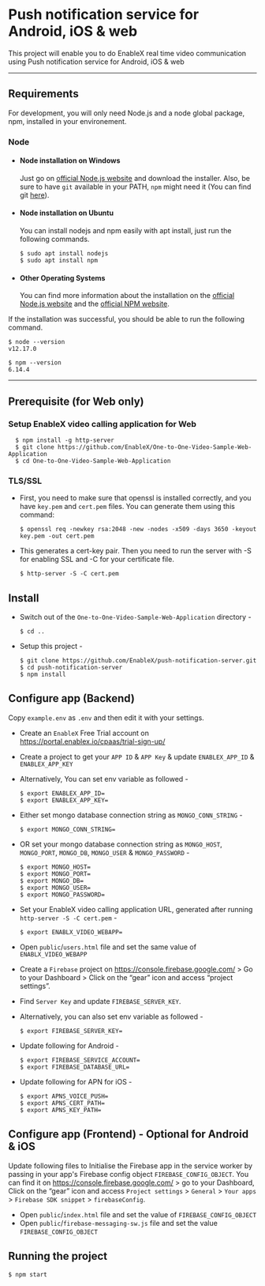 # Push notification service for Android, iOS & web

This project will enable you to do EnableX real time video communication using Push notification service for Android, iOS & web

---
## Requirements

For development, you will only need Node.js and a node global package, npm, installed in your environement.

### Node
- #### Node installation on Windows

  Just go on [official Node.js website](https://nodejs.org/) and download the installer.
Also, be sure to have `git` available in your PATH, `npm` might need it (You can find git [here](https://git-scm.com/)).

- #### Node installation on Ubuntu

  You can install nodejs and npm easily with apt install, just run the following commands.

      $ sudo apt install nodejs
      $ sudo apt install npm

- #### Other Operating Systems
  You can find more information about the installation on the [official Node.js website](https://nodejs.org/) and the [official NPM website](https://npmjs.org/).

If the installation was successful, you should be able to run the following command.

    $ node --version
    v12.17.0

    $ npm --version
    6.14.4

---

## Prerequisite (for Web only)

### Setup EnableX video calling application for Web

      $ npm install -g http-server
      $ git clone https://github.com/EnableX/One-to-One-Video-Sample-Web-Application
      $ cd One-to-One-Video-Sample-Web-Application

### TLS/SSL
- First, you need to make sure that openssl is installed correctly, and you have `key.pem` and `cert.pem` files. You can generate them using this command:

      $ openssl req -newkey rsa:2048 -new -nodes -x509 -days 3650 -keyout key.pem -out cert.pem

- This generates a cert-key pair. Then you need to run the server with -S for enabling SSL and -C for your certificate file.

      $ http-server -S -C cert.pem

## Install
- Switch out of the `One-to-One-Video-Sample-Web-Application` directory -

      $ cd ..

- Setup this project -

      $ git clone https://github.com/EnableX/push-notification-server.git
      $ cd push-notification-server
      $ npm install

## Configure app (Backend)

Copy `example.env` as `.env` and then edit it with your settings.

- Create an `EnableX` Free Trial account on https://portal.enablex.io/cpaas/trial-sign-up/
- Create a project to get your `APP ID` & `APP Key` & update `ENABLEX_APP_ID` & `ENABLEX_APP_KEY`
- Alternatively, You can set env variable as followed -

      $ export ENABLEX_APP_ID=
      $ export ENABLEX_APP_KEY=

- Either set mongo database connection string as `MONGO_CONN_STRING` -

      $ export MONGO_CONN_STRING=

- OR set your mongo database connection string as `MONGO_HOST`, `MONGO_PORT`, `MONGO_DB`, `MONGO_USER` & `MONGO_PASSWORD` -

      $ export MONGO_HOST=
      $ export MONGO_PORT=
      $ export MONGO_DB=
      $ export MONGO_USER=
      $ export MONGO_PASSWORD=

- Set your EnableX video calling application URL, generated after running `http-server -S -C cert.pem` -

      $ export ENABLX_VIDEO_WEBAPP=

- Open `public`/`users.html` file and set the same value of `ENABLX_VIDEO_WEBAPP`

- Create a `Firebase` project on https://console.firebase.google.com/ > Go to your Dashboard > Click on the “gear” icon and access “project settings”.
- Find `Server Key` and update `FIREBASE_SERVER_KEY`.
- Alternatively, you can also set env variable as followed -

      $ export FIREBASE_SERVER_KEY=

- Update following for Android -

      $ export FIREBASE_SERVICE_ACCOUNT=
      $ export FIREBASE_DATABASE_URL=

- Update following for APN for iOS -

      $ export APNS_VOICE_PUSH=
      $ export APNS_CERT_PATH=
      $ export APNS_KEY_PATH=

## Configure app (Frontend) - Optional for Android & iOS

Update following files to Initialise the Firebase app in the service worker by passing in your app's Firebase config object `FIREBASE_CONFIG_OBJECT`. You can find it on https://console.firebase.google.com/ > go to your Dashboard, Click on the “gear” icon and access `Project settings` > `General` > `Your apps` > `Firebase SDK snippet` > `firebaseConfig`.

- Open `public`/`index.html` file and set the value of `FIREBASE_CONFIG_OBJECT`
- Open `public`/`firebase-messaging-sw.js` file and set the value `FIREBASE_CONFIG_OBJECT`


## Running the project

    $ npm start
